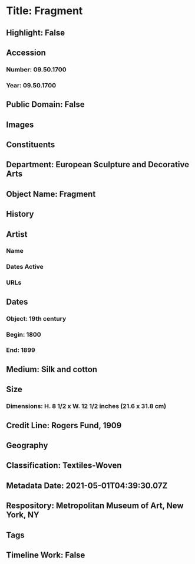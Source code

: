 # Title: Fragment
## Highlight: False
## Accession
### Number: 09.50.1700
### Year: 09.50.1700
## Public Domain: False
## Images
## Constituents
## Department: European Sculpture and Decorative Arts
## Object Name: Fragment
## History
## Artist
### Name
### Dates Active
### URLs
## Dates
### Object: 19th century
### Begin: 1800
### End: 1899
## Medium: Silk and cotton
## Size
### Dimensions: H. 8 1/2 x W. 12 1/2 inches (21.6 x 31.8 cm)
## Credit Line: Rogers Fund, 1909
## Geography
## Classification: Textiles-Woven
## Metadata Date: 2021-05-01T04:39:30.07Z
## Respository: Metropolitan Museum of Art, New York, NY
## Tags
## Timeline Work: False